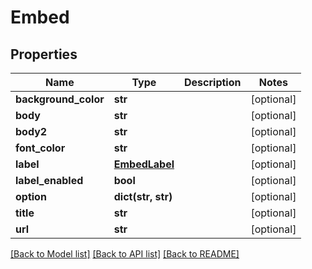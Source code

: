 # Embed

## Properties
Name | Type | Description | Notes
------------ | ------------- | ------------- | -------------
**background_color** | **str** |  | [optional] 
**body** | **str** |  | [optional] 
**body2** | **str** |  | [optional] 
**font_color** | **str** |  | [optional] 
**label** | [**EmbedLabel**](EmbedLabel.md) |  | [optional] 
**label_enabled** | **bool** |  | [optional] 
**option** | **dict(str, str)** |  | [optional] 
**title** | **str** |  | [optional] 
**url** | **str** |  | [optional] 

[[Back to Model list]](../README.md#documentation-for-models) [[Back to API list]](../README.md#documentation-for-api-endpoints) [[Back to README]](../README.md)

